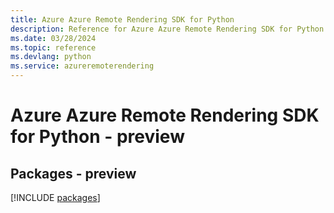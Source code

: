 ```yaml
---
title: Azure Azure Remote Rendering SDK for Python
description: Reference for Azure Azure Remote Rendering SDK for Python
ms.date: 03/28/2024
ms.topic: reference
ms.devlang: python
ms.service: azureremoterendering
---
```

# Azure Azure Remote Rendering SDK for Python - preview
## Packages - preview
[!INCLUDE [packages](azure-remote-rendering-index.md)]
